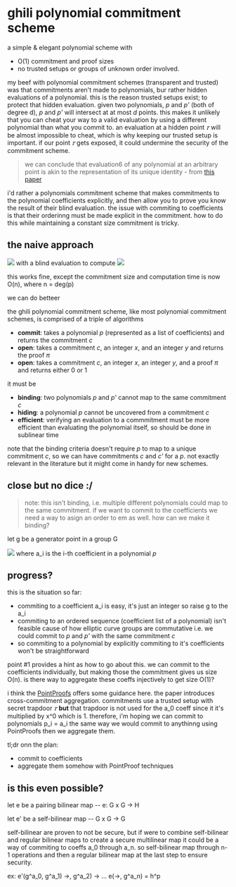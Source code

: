 # ghili polynomial commitment scheme
a simple & elegant polynomial scheme with 
- O(1) commitment and proof sizes
- no trusted setups or groups of unknown order involved.

my beef with polynomial commitment schemes (transparent and trusted) was that commitments aren't made to polynomials, bur rather hidden evaluations of a polynomial.
this is the reason trusted setups exist; to protect that hidden evaluation.
given two polynomials, *p* and *p'* (both of degree d), *p* and *p'* will intersect at at most *d* points. this makes it unlikely that you can cheat your way to a valid evaluation by using a different polynomial than what you commit to. an evaluation at a hidden point *𝜏* will be almost impossible to cheat, which is why keeping our trusted setup is important. if our point *𝜏* gets exposed, it could undermine the security of the commitment scheme.

> we can conclude that evaluation6 of any polynomial at an arbitrary point is akin to the
representation of its unique identity - from [this paper](https://arxiv.org/pdf/1906.07221.pdf)

i'd rather a polynomials commitment scheme that makes commitments to the polynomial coefficients explicitly, and then allow you to prove you know the result of their blind evaluation. the issue with commiting to coefficients is that their orderinng must be made explicit in the commitment. how to do this while maintaining a constant size commitment is tricky.

## the naive approach
<img src="https://render.githubusercontent.com/render/math?math=c = (g^{a_0}, ..., g^{a_n})"> with a blind evaluation to compute  <img src="https://render.githubusercontent.com/render/math?math=g^{p(x)}">

this works fine, except the commitment size and computation time is now O(n), where n = deg(p)

we can do betteer

the ghili polynomial commitment scheme, like most polynomial commitment schemes, is comprised of a triple of algorithms
- **commit**: takes a polynomial *p* (represented as a list of coefficients) and returns the commitment *c*
- **open**: takes a commitment *c*, an integer *x*, and an integer *y* and returns the proof *π*
- **open**: takes a commitment *c*, an integer *x*, an integer *y*, and a proof *π* and returns either 0 or 1

it must be 
- **binding**: two polynomials *p* and *p'* cannot map to the same commitment *c*
- **hiding**: a polynomial *p* cannot be uncovered from a commitment *c*
- **efficient**: verifying an evaluation to a commmitment must be more efficient than evaluating the polynomial itself, so should be done in sublinear time

note that the binding criteria doesn't require *p* to map to a unique commitment *c*, so we can have commitments *c* and *c'* for a *p*. not exactly relevant in the literature but it might come in handy for new schemes.

## close but no dice :/
> note: this isn't binding, i.e. multiple different polynomials could map to the same commitment. if we want to commit to the coefficients we need a way to asign an order to em as well. how can we make it binding?

let g be a generator point in a group G

<img src="https://render.githubusercontent.com/render/math?math=%24c%20%3D%20%5Csum_%7Bi%3D0%7D%5E%7Bn%7D%20g%5E%7Ba_i%7D%24"> where a_i is the i-th coefficient in a polynomial *p*

## progress?
this is the situation so far:
- commiting to a coefficient a_i is easy, it's just an integer so raise g to the a_i
- commiting to an ordered sequence (coefficient list of a polynomial) isn't feasible cause of how elliptic curve groups are commutative
  i.e. we could commit to *p* and *p'* with the same commitment *c*
- so commiting to a polynomial by explicitly commiting to it's coefficients won't be straightforward

point #1 provides a hint as how to go about this. we can commit to the coefficients individually, but making those the commitment gives us size O(n).
is there way to aggregate these coeffs injectively to get size O(1)?

i think the [PointProofs](https://eprint.iacr.org/2020/419.pdf) offers some guidance here. the paper introduces cross-commitment aggregation. commitments use a trusted setup with secret trapdoor *𝜏* **but** that trapdoor is not used for the a_0 coeff since it it's multiplied by x^0 which is 1. therefore, i'm hoping we can commit to polynomials p_i = a_i the same way we would commit to anythinng using PointProofs then we aggregate them.

tl;dr onn the plan:
- commit to coefficients
- aggregate them somehow with PointProof techniques

## is this even possible?
let e be a pairing bilinear map -- e: G x G -> H

let e' be a self-bilinear map -- G x G -> G

self-bilinear are proven to not be secure, but if were to combine self-bilinear and regular bilinear maps to create a secure multilinear map it could be a way of commiting to coeffs a_0 through a_n. so self-bilinear map through n-1 operations and then a regular bilinear map at the last step to ensure security.

ex: e'(g^a_0, g^a_1) ->, g^a_2) -> ... e(->, g^a_n) = h^p
